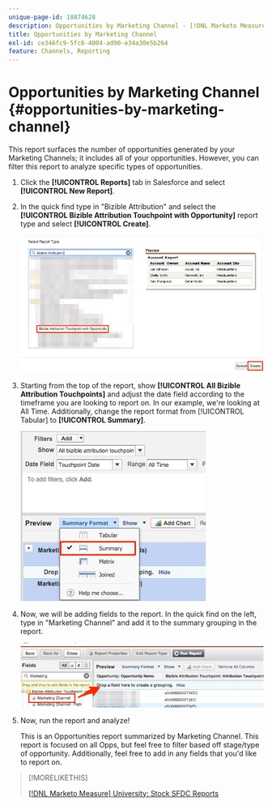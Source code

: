 ```yaml
---
unique-page-id: 18874628
description: Opportunities by Marketing Channel - [!DNL Marketo Measure] - Product Documentation
title: Opportunities by Marketing Channel
exl-id: ce346fc9-5fc6-4004-ad90-e34a30e5b264
feature: Channels, Reporting
---
```

# Opportunities by Marketing Channel {#opportunities-by-marketing-channel}

This report surfaces the number of opportunities generated by your Marketing Channels; it includes all of your opportunities. However, you can filter this report to analyze specific types of opportunities.

1. Click the **[!UICONTROL Reports]** tab in Salesforce and select **[!UICONTROL New Report]**.

1. In the quick find type in "Bizible Attribution" and select the **[!UICONTROL Bizible Attribution Touchpoint with Opportunity]** report type and select **[!UICONTROL Create]**.

   ![](assets/1-2.jpg)

1. Starting from the top of the report, show **[!UICONTROL All Bizible Attribution Touchpoints]** and adjust the date field according to the timeframe you are looking to report on. In our example, we're looking at All Time. Additionally, change the report format from [!UICONTROL Tabular] to **[!UICONTROL Summary]**.

   ![](assets/2-2.jpg)

1. Now, we will be adding fields to the report. In the quick find on the left, type in "Marketing Channel" and add it to the summary grouping in the report.

   ![](assets/3-2.jpg)

1. Now, run the report and analyze!

   This is an Opportunities report summarized by Marketing Channel. This report is focused on all Opps, but feel free to filter based off stage/type of opportunity. Additionally, feel free to add in any fields that you'd like to report on.

>[!MORELIKETHIS]
>
>[[!DNL Marketo Measure] University: Stock SFDC Reports](https://universityonline.marketo.com/courses/bizible-fundamentals-bizible-102/#/page/5c5cb68dfb384d0c9fb96cc4)
